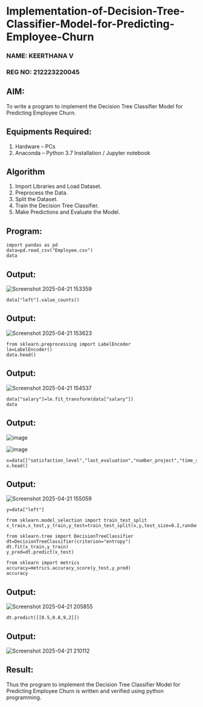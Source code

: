 # Implementation-of-Decision-Tree-Classifier-Model-for-Predicting-Employee-Churn
### NAME: KEERTHANA V
### REG NO: 212223220045
## AIM:
To write a program to implement the Decision Tree Classifier Model for Predicting Employee Churn.

## Equipments Required:
1. Hardware – PCs
2. Anaconda – Python 3.7 Installation / Jupyter notebook

## Algorithm
1. Import Libraries and Load Dataset.
2. Preprocess the Data.
3. Split the Dataset.
4. Train the Decision Tree Classifier.
5. Make Predictions and Evaluate the Model. 

## Program:
```
import pandas as pd
data=pd.read_csv("Employee.csv")
data
```
## Output:
![Screenshot 2025-04-21 153359](https://github.com/user-attachments/assets/153a81d0-7bc6-472f-9ac2-7cb63bdf6351)

```
data["left"].value_counts()
```
## Output:
![Screenshot 2025-04-21 153623](https://github.com/user-attachments/assets/c5522481-6182-4961-b691-53d850ec5d2e)
```
from sklearn.preprocessing import LabelEncoder
le=LabelEncoder()
data.head()
```
## Output:
![Screenshot 2025-04-21 154537](https://github.com/user-attachments/assets/41970409-4944-4601-bed7-a2a067694f3c)
```
data["salary"]=le.fit_transform(data["salary"])
data
```
## Output:
![image](https://github.com/user-attachments/assets/3e9469bb-58c6-4873-9309-b9921a931511)

![image](https://github.com/user-attachments/assets/2bfbc2e2-8aab-4b66-9dba-bb624467783d)

```
x=data[["satisfaction_level","last_evaluation","number_project","time_spend_company"]]
x.head()
```
## Output:
![Screenshot 2025-04-21 155059](https://github.com/user-attachments/assets/76f0ca50-d6d7-49ad-a89c-1b636d5b9287)

```
y=data["left"]
```
```
from sklearn.model_selection import train_test_split
x_train,x_test,y_train,y_test=train_test_split(x,y,test_size=0.2,random_state=100)
```
```
from sklearn.tree import DecisionTreeClassifier
dt=DecisionTreeClassifier(criterion="entropy")
dt.fit(x_train,y_train)
y_pred=dt.predict(x_test)
```
```
from sklearn import metrics
accuracy=metrics.accuracy_score(y_test,y_pred)
accuracy
```
## Output:
![Screenshot 2025-04-21 205855](https://github.com/user-attachments/assets/83f2d35e-765e-4693-a72a-e55f925510f0)
```
dt.predict([[0.5,0.8,9,2]])
```
## Output:
![Screenshot 2025-04-21 210112](https://github.com/user-attachments/assets/e0e1ef4f-69a1-4f0d-abc7-6854e26eab0c)

## Result:
Thus the program to implement the  Decision Tree Classifier Model for Predicting Employee Churn is written and verified using python programming.
